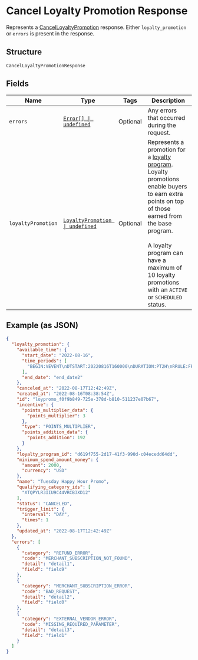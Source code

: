 
# Cancel Loyalty Promotion Response

Represents a [CancelLoyaltyPromotion](../../doc/api/loyalty.md#cancel-loyalty-promotion) response.
Either `loyalty_promotion` or `errors` is present in the response.

## Structure

`CancelLoyaltyPromotionResponse`

## Fields

| Name | Type | Tags | Description |
|  --- | --- | --- | --- |
| `errors` | [`Error[] \| undefined`](../../doc/models/error.md) | Optional | Any errors that occurred during the request. |
| `loyaltyPromotion` | [`LoyaltyPromotion \| undefined`](../../doc/models/loyalty-promotion.md) | Optional | Represents a promotion for a [loyalty program](../../doc/models/loyalty-program.md). Loyalty promotions enable buyers<br>to earn extra points on top of those earned from the base program.<br><br>A loyalty program can have a maximum of 10 loyalty promotions with an `ACTIVE` or `SCHEDULED` status. |

## Example (as JSON)

```json
{
  "loyalty_promotion": {
    "available_time": {
      "start_date": "2022-08-16",
      "time_periods": [
        "BEGIN:VEVENT\nDTSTART:20220816T160000\nDURATION:PT2H\nRRULE:FREQ=WEEKLY;BYDAY=TU\nEND:VEVENT"
      ],
      "end_date": "end_date2"
    },
    "canceled_at": "2022-08-17T12:42:49Z",
    "created_at": "2022-08-16T08:38:54Z",
    "id": "loypromo_f0f9b849-725e-378d-b810-511237e07b67",
    "incentive": {
      "points_multiplier_data": {
        "points_multiplier": 3
      },
      "type": "POINTS_MULTIPLIER",
      "points_addition_data": {
        "points_addition": 192
      }
    },
    "loyalty_program_id": "d619f755-2d17-41f3-990d-c04ecedd64dd",
    "minimum_spend_amount_money": {
      "amount": 2000,
      "currency": "USD"
    },
    "name": "Tuesday Happy Hour Promo",
    "qualifying_category_ids": [
      "XTQPYLR3IIU9C44VRCB3XD12"
    ],
    "status": "CANCELED",
    "trigger_limit": {
      "interval": "DAY",
      "times": 1
    },
    "updated_at": "2022-08-17T12:42:49Z"
  },
  "errors": [
    {
      "category": "REFUND_ERROR",
      "code": "MERCHANT_SUBSCRIPTION_NOT_FOUND",
      "detail": "detail1",
      "field": "field9"
    },
    {
      "category": "MERCHANT_SUBSCRIPTION_ERROR",
      "code": "BAD_REQUEST",
      "detail": "detail2",
      "field": "field0"
    },
    {
      "category": "EXTERNAL_VENDOR_ERROR",
      "code": "MISSING_REQUIRED_PARAMETER",
      "detail": "detail3",
      "field": "field1"
    }
  ]
}
```

